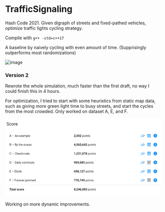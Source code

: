 # TrafficSignaling
Hash Code 2021. Given digraph of streets and fixed-pathed vehicles, optimize traffic lights cycling strategy.

Compile with `g++ -std=c++17`

A baseline by naively cycling with even amount of time. (Supprisingly outperforms most randomizations)

![image](https://user-images.githubusercontent.com/46303157/109381006-523f2280-789d-11eb-92a3-03c7636ff3c0.png)


### Version 2
Rewrote the whole simulation, much faster than the first draft, no way I could finish this in 4 hours. 

For optimization, I tried to start with some heuristics from static map data, such as giving more green light time to busy streets, and start the cycles from the most crowded. Only worked on dataset A, E, and F.

![image](https://raw.githubusercontent.com/suzx917/TrafficSignaling/main/screenshots/Screenshot_20210227_014046.png)

Working on more dynamic improvements.

